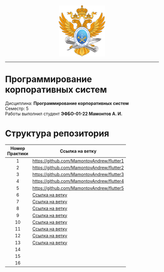<p align="center">
  <img src="images/MIREA_Gerb_Colour.svg" alt="Mirea_Gerb" width="30%"/>
</p>

___

# Программирование корпоративных систем
Дисциплина: **Программирование корпоративных систем** <br>
Семестр: 5 <br>
Работы выполнил студент **ЭФБО-01-22 Мамонтов А. И.** <br>

# Структура репозитория
| Номер<br>Практики | Ссылка на ветку |
|:---:|---|
| 1 | https://github.com/MamontovAndrew/flutter1 |
| 2 | https://github.com/MamontovAndrew/flutter2 |
| 3 | https://github.com/MamontovAndrew/flutter3 |
| 4 | https://github.com/MamontovAndrew/flutter4 |
| 5 | https://github.com/MamontovAndrew/flutter5 |
| 6 | [Ссылка на ветку](https://github.com/MamontovAndrew/flutter_tasks_6_next/tree/task6)|
| 7 | [Ссылка на ветку](https://github.com/MamontovAndrew/flutter_tasks_6_next/tree/task7)|
| 8 | [Ссылка на ветку](https://github.com/MamontovAndrew/flutter_tasks_6_next/tree/task8)|
| 9 | [Ссылка на ветку](https://github.com/MamontovAndrew/flutter_tasks_6_next/tree/task9)|
| 10 | [Ссылка на ветку](https://github.com/MamontovAndrew/flutter_tasks_6_next/tree/task10)|
| 11 | [Ссылка на ветку](https://github.com/MamontovAndrew/flutter_tasks_6_next/tree/task11)|
| 12 | [Ссылка на ветку](https://github.com/MamontovAndrew/flutter_tasks_6_next/tree/task12)|
| 13 | [Ссылка на ветку](https://github.com/MamontovAndrew/flutter_tasks_6_next/tree/task13)|
| 14 | |
| 15 | |
| 16 | |
